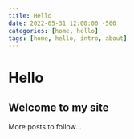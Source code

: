 ```yaml
---
title: Hello
date: 2022-05-31 12:00:00 -500
categories: [home, hello]
tags: [home, hello, intro, about]
---
```


# Hello
## Welcome to my site

More posts to follow...